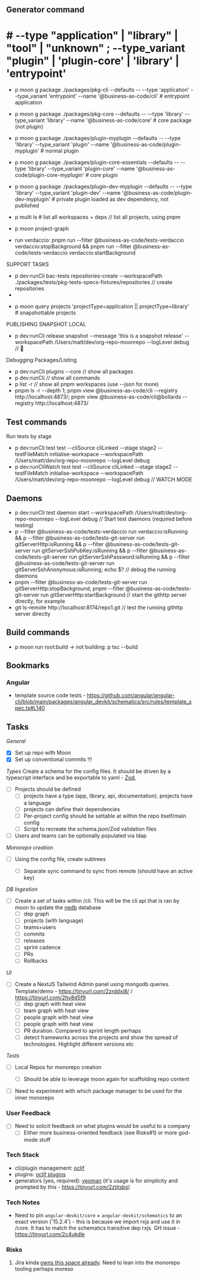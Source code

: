 
## Generator command
# # --type "application" | "library"  | "tool" | "unknown" ; --type_variant "plugin" | 'plugin-core' | 'library' | 'entrypoint'
 - p moon g package ./packages/pkg-cli --defaults -- --type 'application' --type_variant 'entrypoint' --name '@business-as-code/cli' # entrypoint application
 - p moon g package ./packages/pkg-core --defaults -- --type 'library' --type_variant 'library' --name '@business-as-code/core' # core package (not plugin)
 - p moon g package ./packages/plugin-myplugin --defaults -- --type 'library' --type_variant 'plugin' --name '@business-as-code/plugin-myplugin' # normal plugin
 - p moon g package ./packages/plugin-core-essentials --defaults -- --type 'library' --type_variant 'plugin-core' --name '@business-as-code/plugin-core-myplugin' # core plugin
 - p moon g package ./packages/plugin-dev-myplugin --defaults -- --type 'library' --type_variant 'plugin-dev' --name '@business-as-code/plugin-dev-myplugin' # private plugin loaded as dev dependency, not published

 - p multi ls # list all workspaces + deps // list all projects, using pnpm
 - p moon project-graph

 <!-- - run verdaccio: p moon run root:verdaccioKillBackground; p moon run root:verdacciostartBackground -->
 <!-- - run verdaccio: p moon run @business-as-code/plugin-dev-essentials:verdacciostartBackground -->
 - run verdaccio: pnpm run --filter @business-as-code/tests-verdaccio verdaccio:stopBackground && pnpm run --filter @business-as-code/tests-verdaccio verdaccio:startBackground

 SUPPORT TASKS
 - p dev:runCli bac-tests repositories-create --workspacePath ./packages/tests/pkg-tests-specs-fixtures/repositories // create repositories
 -

 <!-- - p moon run root:publishDev // -> when failing: p moon run root:buildWatch // -> when unauthenticated: (cd packages/tests/pkg-tests-verdaccio && p run verdaccio:login) -->

 - p moon query projects 'projectType=application || projectType=library' # snapshottable projects

 PUBLISHING SNAPSHOT LOCAL
  - p dev:runCli release snapshot --message 'this is a snapshot release' --workspacePath /Users/matt/dev/org-repo-moonrepo --logLevel debug // 🌈

Debugging Packages/Listing

 - p dev:runCli plugins --core  // show all packages
 - p dev:runCli  // show all commands
 - p list -r // show all pnpm workspaces (use --json for more)
 - pnpm ls -r --depth 1; pnpm view @business-as-code/cli --registry http://localhost:4873/; pnpm view @business-as-code/cli@bollards --registry http://localhost:4873/

## Test commands

 Run tests by stage
   - p dev:runCli test test --cliSource cliLinked --stage stage2 --testFileMatch initialise-workspace --workspacePath /Users/matt/dev/org-repo-moonrepo --logLevel debug
   - p dev:runCliWatch test test --cliSource cliLinked --stage stage2 --testFileMatch initialise-workspace --workspacePath /Users/matt/dev/org-repo-moonrepo --logLevel debug // WATCH MODE

## Daemons
  - p dev:runCli test daemon start --workspacePath /Users/matt/dev/org-repo-moonrepo --logLevel debug // Start test daemons (required before testing)
  - p --filter @business-as-code/tests-verdaccio run verdaccio:isRunning && p --filter @business-as-code/tests-git-server run gitServerHttp:isRunning && p --filter @business-as-code/tests-git-server run gitServerSshPubKey:isRunning && p --filter @business-as-code/tests-git-server run gitServerSshPassword:isRunning && p --filter @business-as-code/tests-git-server run gitServerSshAnonymous:isRunning; echo $? // debug the running daemons
  - pnpm --filter @business-as-code/tests-git-server run gitServerHttp:stopBackground; pnpm --filter @business-as-code/tests-git-server run gitServerHttp:startBackground // start the githttp server directly, for example
  - git ls-remote http://localhost:8174/repo1.git // test the running githttp server directly

## Build commands

 <!-- - p moon run @business-as-code/plugin-dev-essentials:changesetSnapshotPublishLocal # local snapshot build -> when it doesn't build -> p moon -->

 - p moon run root:build -> not building: p tsc --build

## Bookmarks

  ### Angular

   - template source code tests - https://github.com/angular/angular-cli/blob/main/packages/angular_devkit/schematics/src/rules/template_spec.ts#L140


## Tasks

*General*
- [x] Set up repo with Moon
- [x] Set up conventional commits !!!

*Types*
Create a schema for the config files. It should be driven by a typescript interface and be exportable to yaml - [Zod](https://tinyurl.com/2f9exqpd),
- [ ] Projects should be defined
  - [ ] projects have a type (app, library, api, documentation). projects have a language
  - [ ] projects can define their dependencies
  - [ ] Per-project config should be settable at within the repo itself/main config
  - [ ] Script to recreate the schema.json/Zod validation files
- [ ] Users and teams can be optionally populated via ldap

*Monorepo creation*
- [ ] Using the config file, create subtrees
  - [ ] Separate sync command to sync from remote (should have an active key)


*DB Ingestion*
- [ ] Create a set of tasks within /cli. This will be the cli api that is ran by moon to update the [nedb](https://tinyurl.com/2fenevs5) database
  - [ ] dep graph
  - [ ] projects (with language)
  - [ ] teams+users
  - [ ] commits
  - [ ] releases
  - [ ] sprint cadence
  - [ ] PRs
  - [ ] Rollbacks

*UI*
- [ ] Create a NextJS Tailwind Admin panel using mongodb queries. Template/demo - https://tinyurl.com/2zrddxj8/ / https://tinyurl.com/2hv8d5f9
  - [ ] dep graph with heat view
  - [ ] team graph with heat view
  - [ ] people graph with heat view
  - [ ] people graph with heat view
  - [ ] PR duration. Compared to sprint length perhaps
  - [ ] detect frameworks across the projects and show the spread of technologies. Highlight different versions etc

*Tests*
- [ ] Local Repos for monorepo creation
  - [ ] Should be able to leverage moon again for scaffolding repo content
- [ ] Need to experiment with which package manager to be used for the inner monorepo



### User Feedback
 - [ ] Need to solicit feedback on what plugins would be useful to a company
   - [ ] Either more business-oriented feedback (see Risks#1) or more god-mode stuff

### Tech Stack
 - cli/plugin management: [oclif](https://github.com/oclif/oclif)
 - plugins: [oclif plugins](https://tinyurl.com/ybnks7qa)
 - generators (yes, required): [yeoman](https://yeoman.io/authoring/integrating-yeoman.html) (it's usage is for simplicity and prompted by this - https://tinyurl.com/2ztjtsbs)

### Tech Notes
 - Need to pin `angular-devkit/core` + `angular-devkit/schematics` to an exact version ('15.2.4') - this is because we import rxjs and use it in /core. It has to match the schematics transitive dep rxjs. GH issue - https://tinyurl.com/2c4ukdle

### Risks
 1. Jira kinda [owns this space already](https://tinyurl.com/2maj9agc). Need to lean into the monorepo tooling perhaps moreso